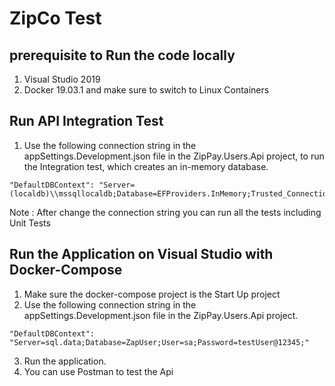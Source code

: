 # ZipCo Test

## prerequisite to Run the code locally
1. Visual Studio 2019
2. Docker 19.03.1 and make sure to switch to Linux Containers


## Run API Integration Test

1. Use the following connection string in the appSettings.Development.json file in the ZipPay.Users.Api project, to run the Integration test, which creates an in-memory database.

```
"DefaultDBContext": "Server=(localdb)\\mssqllocaldb;Database=EFProviders.InMemory;Trusted_Connection=True;ConnectRetryCount=0"
```

Note : After change the connection string you can run all the tests including Unit Tests

## Run the Application on Visual Studio with Docker-Compose

1. Make sure the docker-compose project is the Start Up project
2. Use the following connection string in the appSettings.Development.json file in the ZipPay.Users.Api project.

```
"DefaultDBContext": "Server=sql.data;Database=ZapUser;User=sa;Password=testUser@12345;"
```
3. Run the application.
4. You can use Postman to test the Api


